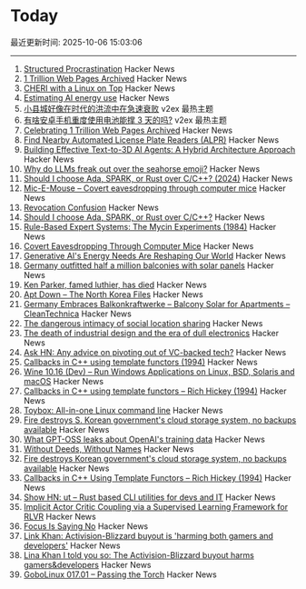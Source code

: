 # Today

最近更新时间: 2025-10-06 15:03:06

--- 
1. [Structured Procrastination](https://structuredprocrastination.com) Hacker News
2. [1 Trillion Web Pages Archived](https://blog.archive.org/trillion/) Hacker News
3. [CHERI with a Linux on Top](https://lwn.net/Articles/1037974/) Hacker News
4. [Estimating AI energy use](https://spectrum.ieee.org/ai-energy-use) Hacker News
5. [小县城好像在时代的洪流中在急速衰败](https://www.v2ex.com/t/1163479) v2ex 最热主题
6. [有啥安卓手机重度使用电池能撑 3 天的吗?](https://www.v2ex.com/t/1163475) v2ex 最热主题
7. [Celebrating 1 Trillion Web Pages Archived](https://blog.archive.org/trillion/) Hacker News
8. [Find Nearby Automated License Plate Readers (ALPR)](https://deflock.me/) Hacker News
9. [Building Effective Text-to-3D AI Agents: A Hybrid Architecture Approach](https://www.addy.rocks/blog/text-to-3d-agent-hybrid-architecture) Hacker News
10. [Why do LLMs freak out over the seahorse emoji?](https://vgel.me/posts/seahorse/) Hacker News
11. [Should I choose Ada, SPARK, or Rust over C/C++? (2024)](https://blog.adacore.com/should-i-choose-ada-spark-or-rust-over-c-c) Hacker News
12. [Mic-E-Mouse – Covert eavesdropping through computer mice](https://sites.google.com/view/mic-e-mouse) Hacker News
13. [Revocation Confusion](https://nullpxl.com/post/revocation-confusion/) Hacker News
14. [Should I choose Ada, SPARK, or Rust over C/C++?](https://blog.adacore.com/should-i-choose-ada-spark-or-rust-over-c-c) Hacker News
15. [Rule-Based Expert Systems: The Mycin Experiments (1984)](https://www.shortliffe.net/Buchanan-Shortliffe-1984/MYCIN%20Book.htm) Hacker News
16. [Covert Eavesdropping Through Computer Mice](https://sites.google.com/view/mic-e-mouse) Hacker News
17. [Generative AI's Energy Needs Are Reshaping Our World](https://spectrum.ieee.org/ai-energy-use) Hacker News
18. [Germany outfitted half a million balconies with solar panels](https://grist.org/buildings/how-germany-outfitted-half-a-million-balconies-with-solar-panels/) Hacker News
19. [Ken Parker, famed luthier, has died](https://kenparkerarchtops.com) Hacker News
20. [Apt Down – The North Korea Files](https://phrack.org/issues/72/7_md#article) Hacker News
21. [Germany Embraces Balkonkraftwerke – Balcony Solar for Apartments – CleanTechnica](https://cleantechnica.com/2024/12/21/germany-embraces-balkonkraftwerke-balcony-solar-for-apartments/) Hacker News
22. [The dangerous intimacy of social location sharing](https://joinreboot.org/p/lighthouses-in-the-sky) Hacker News
23. [The death of industrial design and the era of dull electronics](https://hackaday.com/2025/07/23/the-death-of-industrial-design-and-the-era-of-dull-electronics/) Hacker News
24. [Ask HN: Any advice on pivoting out of VC-backed tech?](https://news.ycombinator.com/item?id=45485089) Hacker News
25. [Callbacks in C++ using template functors (1994)](http://www.tutok.sk/fastgl/callback.html) Hacker News
26. [Wine 10.16 (Dev) – Run Windows Applications on Linux, BSD, Solaris and macOS](https://gitlab.winehq.org/wine/wine/-/releases/wine-10.16) Hacker News
27. [Callbacks in C++ using template functors – Rich Hickey (1994)](http://www.tutok.sk/fastgl/callback.html) Hacker News
28. [Toybox: All-in-one Linux command line](https://github.com/landley/toybox) Hacker News
29. [Fire destroys S. Korean government's cloud storage system, no backups available](https://koreajoongangdaily.joins.com/news/2025-10-01/national/socialAffairs/NIRS-fire-destroys-governments-cloud-storage-system-no-backups-available/2412936) Hacker News
30. [What GPT-OSS leaks about OpenAI's training data](https://fi-le.net/oss/) Hacker News
31. [Without Deeds, Without Names](https://www.laphamsquarterly.org/celebrity/without-deeds-without-names) Hacker News
32. [Fire destroys Korean government's cloud storage system, no backups available](https://koreajoongangdaily.joins.com/news/2025-10-01/national/socialAffairs/NIRS-fire-destroys-governments-cloud-storage-system-no-backups-available/2412936) Hacker News
33. [Callbacks in C++ Using Template Functors – Rich Hickey (1994)](http://www.tutok.sk/fastgl/callback.html) Hacker News
34. [Show HN: ut – Rust based CLI utilities for devs and IT](https://github.com/ksdme/ut) Hacker News
35. [Implicit Actor Critic Coupling via a Supervised Learning Framework for RLVR](https://arxiv.org/abs/2509.02522) Hacker News
36. [Focus Is Saying No](https://medium.com/@HobokenDays/software-modernization-projects-dilemma-part-2-7f6002c4b6f1) Hacker News
37. [Link Khan: Activision-Blizzard buyout is 'harming both gamers and developers'](https://www.pcgamer.com/gaming-industry/as-microsoft-lays-off-thousands-and-jacks-up-game-pass-prices-former-ftc-chair-says-i-told-you-so-the-activision-blizzard-buyout-is-harming-both-gamers-and-developers/) Hacker News
38. [Lina Khan I told you so: The Activision-Blizzard buyout harms gamers&developers](https://www.pcgamer.com/gaming-industry/as-microsoft-lays-off-thousands-and-jacks-up-game-pass-prices-former-ftc-chair-says-i-told-you-so-the-activision-blizzard-buyout-is-harming-both-gamers-and-developers/) Hacker News
39. [GoboLinux 017.01 – Passing the Torch](https://gobolinux.org//news/119.html) Hacker News
